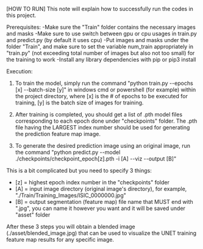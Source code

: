 [HOW TO RUN]
This note will explain how to successfully run the codes in this project.

Prerequisites:
-Make sure the "Train" folder contains the necessary images and masks
-Make sure to use switch between gpu or cpu usages in train.py and predict.py (by default it uses cpu)
-Put images and masks under the folder "Train", and make sure to set the variable num_train appropriately in "train.py" (not exceeding total number of images but also not too small) for the training to work
-Install any library dependencies with pip or pip3 install

Execution:
1. To train the model, simply run the command "python train.py --epochs [x] --batch-size [y]" in windows cmd or powershell (for example) within the project directory, where [x] is the # of epochs to be executed for training, [y] is the batch size of images for training.

2. After training is completed, you should get a list of .pth model files corresponding to each epoch done under "checkpoints" folder. The .pth file having the LARGEST index number should be used for generating the prediction feature map image.

3. To generate the desired prediction image using an original image, run the command "python predict.py --model ./checkpoints/checkpoint_epoch[z].pth -i [A] --viz --output [B]"

This is a bit complicated but you need to specify 3 things:
 - [z] = highest epoch index number in the "checkpoints" folder
 - [A] = input image directory (original image's directory), for example, "./Train/Training_Images/ISIC_0000000.jpg"
 - [B] = output segmentation (feature map) file name that MUST end with ".jpg", you can name it however you want and it will be saved under "asset" folder

After these 3 steps you will obtain a blended image (./asset/blended_image.jpg) that can be used to visualize the UNET training feature map results for any specific image. 
